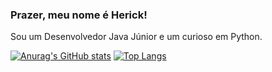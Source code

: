 ### Prazer, meu nome é Herick!

Sou um Desenvolvedor Java Júnior e um curioso em Python. 

[![Anurag's GitHub stats](https://github-readme-stats.vercel.app/api?username=herickwill&show_icons=true)](https://github.com/anuraghazra/github-readme-stats)
[![Top Langs](https://github-readme-stats.vercel.app/api/top-langs/?username=herickwill&layout=compact)](https://github.com/herickwill/github-readme-stats)



